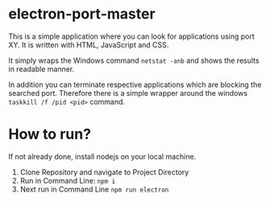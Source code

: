 # electron-port-master
This is a simple application where you can look for applications using port XY. 
It is written with HTML, JavaScript and CSS. 

It simply wraps the Windows command `netstat -anb` and shows the results in
readable manner. 

In addition you can terminate respective applications which are blocking the searched port.
Therefore there is a simple wrapper around the windows `taskkill /f /pid <pid>` command.

# How to run?
If not already done, install nodejs on your local machine.

1. Clone Repository and navigate to Project Directory
2. Run in Command Line: `npm i`
3. Next run in Command Line `npm run electron`
